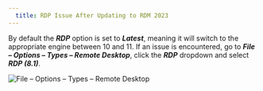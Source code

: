 ```yaml
---
  title: RDP Issue After Updating to RDM 2023
---
```


By default the ***RDP*** option is set to ***Latest***, meaning it will switch to the appropriate engine between 10 and 11. If an issue is encountered, go to ***File – Options – Types – Remote Desktop***, click the ***RDP*** dropdown and select ***RDP (8.1)***.

![File – Options – Types – Remote Desktop](/img/en/kb/KB0005.png)

